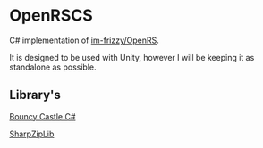 # OpenRSCS

C# implementation of [im-frizzy/OpenRS](https://github.com/im-frizzy/OpenRS). 

It is designed to be used with Unity, however I will be keeping it as standalone as possible.


## Library's

[Bouncy Castle C#](http://www.bouncycastle.org/csharp/)

[SharpZipLib](https://github.com/icsharpcode/SharpZipLib)
